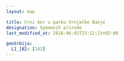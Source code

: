 ```yaml
---
layout: map

title: Crni bor u parku Vrnjačke Banje
designation: Spomenik prirode
last_modified_at: 2018-06-02T23:12:23+02:00

geoSrbija:
  L1_182: [142]
---
```


